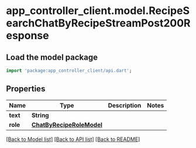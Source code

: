 # app_controller_client.model.RecipeSearchChatByRecipeStreamPost200Response

## Load the model package
```dart
import 'package:app_controller_client/api.dart';
```

## Properties
Name | Type | Description | Notes
------------ | ------------- | ------------- | -------------
**text** | **String** |  | 
**role** | [**ChatByRecipeRoleModel**](ChatByRecipeRoleModel.md) |  | 

[[Back to Model list]](../README.md#documentation-for-models) [[Back to API list]](../README.md#documentation-for-api-endpoints) [[Back to README]](../README.md)


